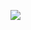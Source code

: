 <a href="https://wakatime.com/@eErr0Re"><img src="https://wakatime.com/share/@eErr0Re/62ac7e80-5621-4b69-aced-7e4b571e4267.svg" /></a>
